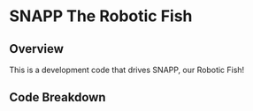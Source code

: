 # SNAPP The Robotic Fish

## Overview

This is a development code that drives SNAPP, our Robotic Fish!

## Code Breakdown

### 
